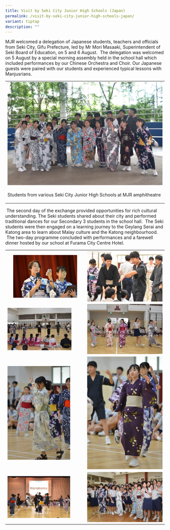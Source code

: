 ```yaml
---
title: Visit by Seki City Junior High Schools (Japan)
permalink: /visit-by-seki-city-junior-high-schools-japan/
variant: tiptap
description: ""
---
```

<p>MJR welcomed a delegation of Japanese students, teachers and officials
from Seki City, Gifu Prefecture, led by Mr Mori Masaaki, Superintendent
of Seki Board of Education, on 5 and 6 August. &nbsp;The delegation was
welcomed on 5 August by a special morning assembly held in the school hall
which included performances by our Chinese Orchestra and Choir. Our Japanese
guests were paired with our students and experienced typical lessons with
Manjusrians.</p>
<table style="minWidth: 25px">
<colgroup>
<col>
</colgroup>
<tbody>
<tr>
<td rowspan="1" colspan="1">
<div class="isomer-image-wrapper">
<img style="width: 100%" height="auto" width="100%" alt="" src="/images/Spotlight/2024 Seki/Seki_City_Japan_Exchange_Programme__323_.jpg">
</div>
</td>
</tr>
<tr>
<td rowspan="1" colspan="1">
<p>Students from various Seki City Junior High Schools at MJR amphitheatre</p>
</td>
</tr>
</tbody>
</table>
<p>&nbsp;The second day of the exchange provided opportunities for rich cultural
understanding. The Seki students shared about their city and performed
traditional dances for our Secondary 3 students in the school hall. &nbsp;The
Seki students were then engaged on a learning journey to the Geylang Serai
and Katong area to learn about Malay culture and the Katong neighbourhood.
&nbsp;The two-day programme concluded with performances and a farewell
dinner hosted by our school at Furama City Centre Hotel.</p>
<table style="minWidth: 50px">
<colgroup>
<col>
<col>
</colgroup>
<tbody>
<tr>
<th rowspan="1" colspan="1">
<div class="isomer-image-wrapper">
<img style="width: 85%;" height="auto" width="100%" alt="" src="/images/Spotlight/2024 Seki/Seki_City_Japan_Exchange_Programme__148_.jpg">
</div>
</th>
<th rowspan="1" colspan="1">
<div class="isomer-image-wrapper">
<img style="width: 100%" height="auto" width="100%" alt="" src="/images/Spotlight/2024 Seki/Seki_City_Japan_Exchange_Programme__35_.jpg">
</div>
</th>
</tr>
<tr>
<td rowspan="1" colspan="1">
<div class="isomer-image-wrapper">
<img style="width: 85%;" height="auto" width="100%" alt="" src="/images/Spotlight/2024 Seki/Seki_City_Japan_Exchange_Programme__240_.jpg">
</div>
</td>
<td rowspan="1" colspan="1">
<div class="isomer-image-wrapper">
<img style="width: 100%" height="auto" width="100%" alt="" src="/images/Spotlight/2024 Seki/Seki_City_Japan_Exchange_Programme__274_.jpg">
</div>
</td>
</tr>
<tr>
<td rowspan="1" colspan="1">
<div class="isomer-image-wrapper">
<img style="width: 83%;" height="auto" width="100%" alt="" src="/images/Spotlight/2024 Seki/Seki_City_Japan_Exchange_Programme__168_.jpg">
</div>
</td>
<td rowspan="1" colspan="1">
<div class="isomer-image-wrapper">
<img style="width: 100%" height="auto" width="100%" alt="" src="/images/Spotlight/2024 Seki/Seki_City_Japan_Exchange_Programme__175_.jpg">
</div>
</td>
</tr>
<tr>
<td rowspan="1" colspan="1">
<div class="isomer-image-wrapper">
<img style="width: 83%;" height="auto" width="100%" alt="" src="/images/Spotlight/2024 Seki/Seki_City_Japan_Exchange_Programme__286_.jpg">
</div>
</td>
<td rowspan="1" colspan="1">
<div class="isomer-image-wrapper">
<img style="width: 100%" height="auto" width="100%" alt="" src="/images/Spotlight/2024 Seki/Seki_City_Japan_Exchange_Programme__233_.jpg">
</div>
</td>
</tr>
</tbody>
</table>
<p></p>
<p></p>